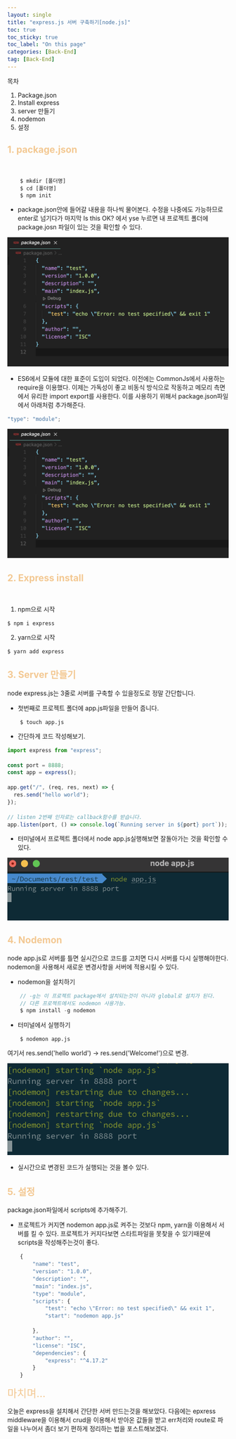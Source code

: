 ```yaml
---
layout: single
title: "express.js 서버 구축하기[node.js]"
toc: true
toc_sticky: true
toc_label: "On this page"
categories: [Back-End]
tag: [Back-End]
---
```


목차

1.  Package.json
2.  Install express
3.  server 만들기
4.  nodemon
5.  설정

## <span style="color: #F3C892">1. package.json</span>

<br>

```
    $ mkdir [폴더명]
    $ cd [폴더명]
    $ npm init
```

- package.json안에 들어갈 내용을 하나씩 물어본다. 수정을 나중에도 가능하므로 enter로 넘기다가 마지막 Is this OK? 에서 yse 누르면 내 프로젝트 폴더에 package.josn 파일이 있는 것을 확인할 수 있다.

![package.json](/images/express/packageJson.png)

- ES6에서 모듈에 대한 표준이 도입이 되었다. 이전에는 CommonJs에서 사용하는 require을 이용했다. 이제는 가독성이 좋고 비동식 방식으로 작동하고 메모리 측면에서 유리한 import export를 사용한다.
  이를 사용하기 위해서 package.json파일에서 아래처럼 추가해준다.

```javascript
"type": "module";
```

![module](/images/express/typeModule.png)

## <span style="color: #F3C892">2. Express install</span>

<br>

1. npm으로 시작

```
$ npm i express
```

2. yarn으로 시작

```
$ yarn add express
```

## <span style="color: #F3C892">3. Server 만들기</span>

node express.js는 3줄로 서버를 구축할 수 있을정도로 정말 간단합니다.

- 첫번째로 프로젝트 폴더에 app.js파일을 만들어 줍니다.

```
    $ touch app.js
```

- 간단하게 코드 작성해보기.

```javascript
import express from "express";

const port = 8888;
const app = express();

app.get("/", (req, res, next) => {
  res.send("hello world");
});

// listen 2번째 인자로는 callback함수를 받습니다.
app.listen(port, () => console.log(`Running server in ${port} port`));
```

- 터미널에서 프로젝트 폴더에서 node app.js실행해보면 잘돌아가는 것을 확인할 수 있다.

![running server](/images/express/running.png)

## <span style="color: #F3C892">4. Nodemon</span>

node app.js로 서버를 틀면 실시간으로 코드를 고치면 다시 서버를 다시 실행해야한다.
nodemon을 사용해서 새로운 변경사항을 서버에 적용시킬 수 있다.

- nodemon을 설치하기

```java
    // -g는 이 프로젝트 package에서 설치되는것이 아니라 global로 설치가 된다.
    // 다른 프로젝트에서도 nodemon 사용가능.
    $ npm install -g nodemon
```

- 터미널에서 실행하기

```
    $ nodemon app.js
```

여기서 res.send('hello world') -> res.send('Welcome!')으로 변경.

![nodemon](/images/express/nodemon.png)

- 실시간으로 변경된 코드가 실행되는 것을 볼수 있다.

## <span style="color: #F3C892">5. 설정</span>

package.json파일에서 scripts에 추가해주기.

- 프로젝트가 커지면 nodemon app.js로 켜주는 것보다 npm, yarn을 이용해서 서버를 킬 수 있다. 프로젝트가 커지다보면 스타트파일을 못찾을 수 있기때문에 scripts을 작성해주는것이 좋다.

```javascript
    {
        "name": "test",
        "version": "1.0.0",
        "description": "",
        "main": "index.js",
        "type": "module",
        "scripts": {
            "test": "echo \"Error: no test specified\" && exit 1",
            "start": "nodemon app.js"

        },
        "author": "",
        "license": "ISC",
        "dependencies": {
            "express": "^4.17.2"
        }
    }

```

<span style='color: #F3C892'><font size='5'>마치며...</font></span>

오늘은 express을 설치해서 간단한 서버 만드는것을 해보았다. 다음에는 epxress middleware을
이용해서 crud을 이용해서 받아온 값들을 받고 err처리와 route로 파일을 나누어서 좀더 보기 편하게 정리하는 법을 포스트해보겠다.
